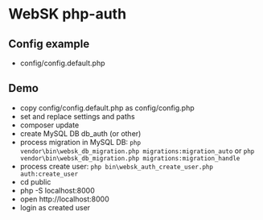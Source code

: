 # WebSK php-auth

## Config example
* config/config.default.php

## Demo
* copy config/config.default.php as config/config.php
* set and replace settings and paths
* composer update
* create MySQL DB db_auth (or other) 
* process migration in MySQL DB: `php vendor\bin\websk_db_migration.php migrations:migration_auto` or `php vendor\bin\websk_db_migration.php migrations:migration_handle`
* process create user: `php bin\websk_auth_create_user.php auth:create_user`
* cd public
* php -S localhost:8000
* open http://localhost:8000
* login as created user